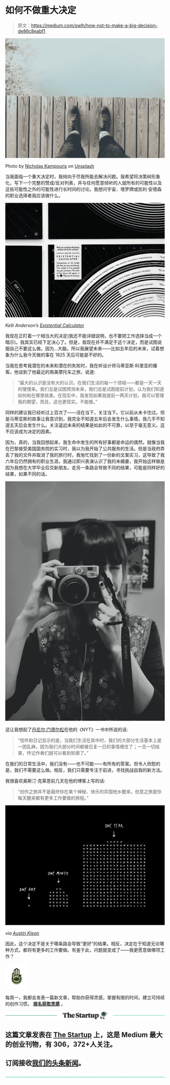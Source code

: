 # 如何不做重大决定

> 原文：<https://medium.com/swlh/how-not-to-make-a-big-decision-de86c8eabf1>

![](img/80c60fb964650f8071c3e3a1fc9c421f.png)

Photo by [Nicholas Kampouris](https://unsplash.com/photos/ZIW_wcbjKLw?utm_source=unsplash&utm_medium=referral&utm_content=creditCopyText) on [Unsplash](https://unsplash.com/search/photos/decision?utm_source=unsplash&utm_medium=referral&utm_content=creditCopyText)

当我面临一个重大决定时，我倾向于尽我所能去解决问题。我希望将决策树形象化，写下一个完整的赞成/反对列表，并与任何愿意倾听的人就所有的可能性以及这些可能性之外的可能性进行长时间的讨论。我想问宇宙、塔罗牌或凯利·安德森的职业选择者我应该做什么。

![](img/93be0cfccfa580bc69e27ca02bce214a.png)

*Kelli Anderson’s* [*Existential Calculator*](https://kellianderson.com/blog/2013/10/14/the-existential-calculator/)

我现在正盯着一个相当大的决定(我还不能详细说明，也不要把工作选择当成一个暗示)。我其实已经下定决心了。但是，我现在并不满足于这个决定，而是试图说服自己不要这么做。因为…大脑。所以我展望未来——比如五年后的未来，试着想象为什么我今天做的事在 1825 天后可能是不好的。

当我在思考我潜在的未来和潜在的失败时，我在听设计师马蒂亚斯·科里亚的播客。他谈到了他最近的南美摩托车之旅，说道:

> “最大的认识是没有大的认识。在我们生活的每一个领域——都是一天一天的慢慢来。我们总是试图预测未来，我们总是试图提前计划，认为我们知道如何和在哪里结束。在现实中，我发现如果我提前一两天计划，我可以管理我的期望，而且，这也更现实。不能推。”

同样的建议我已经听过上百次了——活在当下，关注当下。它以前从未卡住过。但是马蒂亚斯的故事让我意识到，我完全不知道五年后会发生什么事情。我几乎不知道五天后会发生什么。关注遥远未来的结果是如此的不可靠，以至于毫无意义。这不应该成为决定的因素。

因为，真的，当我回想起来，我生命中发生的所有好事都是命运的偶然。就像当我在巴黎接受美国国务院的实习时，我以为我开始了公共服务的生活。但是当政府弄丢了我的文件并取消了我的旅行时，我匆忙找到了一份新的文案实习，这导致了我六年后仍然拥有的职业生涯。我通过即兴表演认识了我的未婚妻，我开始这样做是因为我想在大学毕业后交新朋友。走另一条路会导致不同的结果，可能是同样好的结果，如果不同的话。

![](img/e09d39dadc4d3dd0ba097829d3acc4b9.png)

这让我想起了[丹尼尔·门德尔松](https://www.nytimes.com/2018/01/04/books/review/daniel-mendelsohn-by-the-book.html)在他的《NYT》一书中所说的话:

> “信件和日记显示的是，当我们生活在其中时，我们的大部分生活基本上是一团乱麻，因为我们大部分时间都被日复一日的事情缠住了；一旦一切结束，传记作者们就可以看到轮廓了。”

在我们的日常生活中，我们没有——也不可能——有所有的答案。但令人欣慰的是，我们不需要这么做。相反，我们只需要专注于前进，寻找挑战自我的新方法。

我很喜欢奥斯汀·克莱恩前几天在他的博客上写的话:

> “创作之旅并不是最终你在某个神秘、快乐的异国他乡醒来。创意之旅是你每天醒来都有更多工作要做的旅程。”

![](img/e7d09ca0bad24472ddb95383edd16730.png)

*via* [*Austin Kleon*](https://austinkleon.com/show-your-work/)

因此，这个决定不是关于哪条路会导致“更好”的结果。相反，决定在于知道无论哪种方式，都将有更多的工作要做。有鉴于此，问题就变成了——我更愿意做哪项工作？

![](img/85d86110ba44d1b03ec49330b937eae6.png)

每周一，我都会发表一篇新文章，帮助你获得灵感，掌握有限的时间，建立可持续的创作习惯。 [**报名获取灵感**](http://immakingallthisup.com) 。

[![](img/308a8d84fb9b2fab43d66c117fcc4bb4.png)](https://medium.com/swlh)

## 这篇文章发表在 [The Startup](https://medium.com/swlh) 上，这是 Medium 最大的创业刊物，有 306，372+人关注。

## 订阅接收[我们的头条新闻](http://growthsupply.com/the-startup-newsletter/)。

[![](img/b0164736ea17a63403e660de5dedf91a.png)](https://medium.com/swlh)